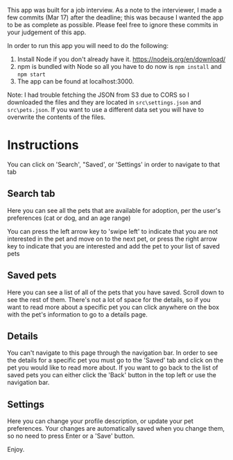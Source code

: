 This app was built for a job interview. As a note to the interviewer, I made a few commits (Mar 17) after the deadline; this was because I wanted the app to be as complete as possible. Please feel free to ignore these commits in your judgement of this app.

In order to run this app you will need to do the following:

1) Install Node if you don't already have it. https://nodejs.org/en/download/
2) npm is bundled with Node so all you have to do now is `npm install` and `npm start`
3) The app can be found at localhost:3000.

Note: I had trouble fetching the JSON from S3 due to CORS so I downloaded the files and they are located in `src\settings.json` and `src\pets.json`. If you want to use a different data set you will have to overwrite the contents of the files.

# Instructions
You can click on 'Search', "Saved', or 'Settings' in order to navigate to that tab

## Search tab
Here you can see all the pets that are available for adoption, per the user's preferences (cat or dog, and an age range)

You can press the left arrow key to 'swipe left' to indicate that you are not interested in the pet and move on to
the next pet, or press the right arrow key to indicate that you are interested and add the pet to your list of saved pets

## Saved pets
Here you can see a list of all of the pets that you have saved. Scroll down to see the rest of them. There's not a lot of space for the details, so if you want to read more about a specific pet you can click anywhere on the box with the pet's information to go to a details page.

## Details
You can't navigate to this page through the navigation bar. In order to see the details for a specific pet you must go to the 'Saved' tab and click on the pet you would like to read more about. If you want to go back to the list of saved pets you can either click the 'Back' button in the top left or use the navigation bar.

## Settings
Here you can change your profile description, or update your pet preferences. Your changes are automatically saved when you change them, so no need to press Enter or a 'Save' button.

Enjoy.
